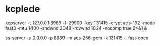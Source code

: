 # kcplede

kcpserver -t 127.0.0.1:8989 -l :29900 -key 131415 -crypt aes-192 -mode fast3 -mtu 1400 -sndwnd 2048 -rcvwnd 1024 -nocomp true 2>&1 &

ss-server -s 0.0.0.0 -p 8989 -m aes-256-gcm -k 131415 --fast-open
